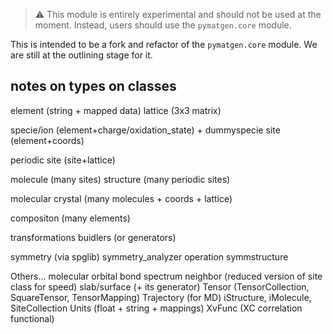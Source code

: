 
> :warning: This module is entirely experimental and should not be used at the moment. Instead, users should use the `pymatgen.core` module.

This is intended to be a fork and refactor of the `pymatgen.core` module. We are still at the outlining stage for it.

## notes on types on classes

element (string + mapped data)
lattice (3x3 matrix)

specie/ion (element+charge/oxidation_state)
    + dummyspecie
site (element+coords)

periodic site (site+lattice)

molecule (many sites)
structure (many periodic sites)

molecular crystal (many molecules + coords + lattice)

compositon (many elements)


transformations
buidlers (or generators)

symmetry (via spglib)
    symmetry_analyzer
    operation
    symmstructure


Others...
    molecular orbital
    bond
    spectrum
    neighbor (reduced version of site class for speed)
    slab/surface (+ its generator)
    Tensor (TensorCollection, SquareTensor, TensorMapping)
    Trajectory (for MD)
    iStructure, iMolecule, SiteCollection
    Units (float + string + mappings)
    XvFunc (XC correlation functional)

